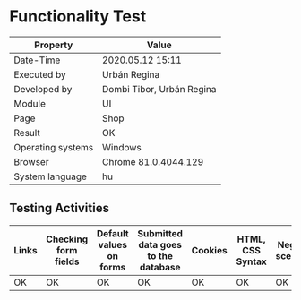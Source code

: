 ﻿# Functionality Test

| Property | Value |
| -- | -- |
| Date-Time | 2020.05.12 15:11 |
| Executed by | Urbán Regina|
|Developed by |Dombi Tibor, Urbán Regina|
| Module | UI |
| Page |  Shop |
| Result |  OK |
| Operating systems | Windows |
| Browser | Chrome 81.0.4044.129  |
| System language | hu |

## Testing Activities

| Links | Checking form fields | Default values on forms| Submitted data goes to the database | Cookies | HTML, CSS Syntax | Negative scenarios
|--| --|--|--|--|--| --|
|OK | OK| OK| OK| OK| OK| OK| 


